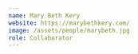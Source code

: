 ```yaml
---
name: Mary Beth Kery
website: https://marybethkery.com/
image: /assets/people/marybeth.jpg
role: Collaborator
---
```

